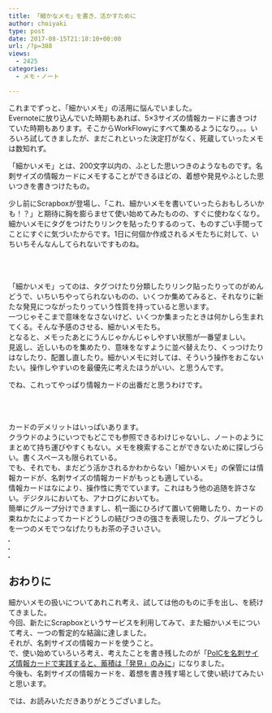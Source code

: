 ```yaml
---
title: 「細かなメモ」を書き、活かすために
author: choiyaki
type: post
date: 2017-08-15T21:18:10+00:00
url: /?p=388
views:
  - 2425
categories:
  - メモ・ノート

---
```

これまでずっと、「細かいメモ」の活用に悩んでいました。  
Evernoteに放り込んでいた時期もあれば、5×3サイズの情報カードに書きつけていた時期もあります。そこからWorkFlowyにすべて集めるようになり。。。いろいろ試してきましたが、まだこれといった決定打がなく、死蔵していったメモは数知れず。

「細かいメモ」とは、200文字以内の、ふとした思いつきのようなものです。名刺サイズの情報カードにメモすることができるほどの、着想や発見やふとした思いつきを書きつけたもの。

少し前にScrapboxが登場し、「これ、細かいメモを書いていったらおもしろいかも！？」と期待に胸を膨らませて使い始めてみたものの、すぐに使わなくなり。  
細かいメモにタグをつけたりリンクを貼ったりするのって、ものすごい手間ってことにすぐに気づいたからです。1日に何個か作成されるメモたちに対して、いちいちそんなんしてられないですものね。

### 　

「細かいメモ」ってのは、タグつけたり分類したりリンク貼ったりってのがめんどうで、いちいちやってられないものの、いくつか集めてみると、それなりに新たな発見につながったりっていう性質を持っていると思います。  
一つじゃそこまで意味をなさないけど、いくつか集まったときは何かしら生まれてくる。そんな予感のさせる、細かいメモたち。  
となると、メモったあとにうんじゃかんじゃしやすい状態が一番望ましい。  
見返し、近しいものを集めたり、意味をなすように並べ替えたり、くっつけたりはなしたり、配置し直したり。細かいメモに対しては、そういう操作をおこないたい。操作しやすいのを最優先に考えたほうがいい、と思うんです。

でね、これってやっぱり情報カードの出番だと思うわけです。

### 　

カードのデメリットはいっぱいあります。  
クラウドのようにいつでもどこでも参照できるわけじゃないし、ノートのようにまとめて持ち運びやすくもない。メモを検索することができないために探しづらい。書くスペースも限られている。  
でも、それでも、まだどう活かされるかわからない「細かいメモ」の保管には情報カードが、名刺サイズの情報カードがもっとも適している。  
情報カードはなにより、操作性に秀でています。これはもう他の追随を許さない。デジタルにおいても、アナログにおいても。  
簡単にグループ分けできますし、机一面にひろげて置いて俯瞰したり、カードの束ねかたによってカードどうしの結びつきの強さを表現したり、グループどうしを一つのメモでつなげたりもお茶の子さいさい。

<a href="https://www.flickr.com/photos/57988299@N08/35773252753" target="_blank" rel="nofollow"><img src="https://i2.wp.com/farm5.static.flickr.com/4420/35773252753_6014e6178a.jpg?w=660" alt="" title="IMG_4883 by choiyaki, on Flickr" style="border: 1px solid black;" data-recalc-dims="1" /></a>

<a href="https://www.flickr.com/photos/57988299@N08/35773253533" target="_blank" rel="nofollow"><img src="https://i1.wp.com/farm5.static.flickr.com/4413/35773253533_ef9ccab9fa.jpg?w=660" alt="" title="IMG_4884 by choiyaki, on Flickr" style="border: 1px solid black;" data-recalc-dims="1" /></a>

<a href="https://www.flickr.com/photos/57988299@N08/36582715105" target="_blank" rel="nofollow"><img src="https://i2.wp.com/farm5.static.flickr.com/4399/36582715105_9ecf306f79.jpg?w=660" alt="" title="IMG_4885 by choiyaki, on Flickr" style="border: 1px solid black;" data-recalc-dims="1" /></a>

## おわりに

細かいメモの扱いについてあれこれ考え、試しては他のものに手を出し、を続けてきました。  
今回、新たにScrapboxというサービスを利用してみて、また細かいメモについて考え、一つの暫定的な結論に達しました。  
それが、名刺サイズの情報カードを使うこと。  
で、使い始めていろいろ考え、考えたことを書き残したのが「[PoICを名刺サイズ情報カードで実践すると、蓄積は「発見」のみに][1]」になりました。  
今後も、名刺サイズの情報カードを、着想を書き残す場として使い続けてみたいと思います。

では、お読みいただきありがとうございました。

 [1]: https://choiyaki.com/?p=367